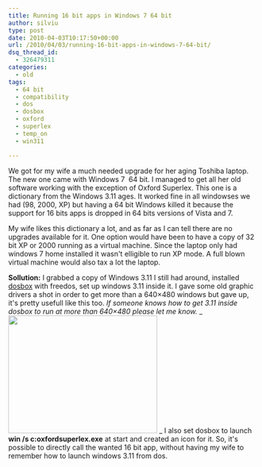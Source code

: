```yaml
---
title: Running 16 bit apps in Windows 7 64 bit
author: silviu
type: post
date: 2010-04-03T10:17:50+00:00
url: /2010/04/03/running-16-bit-apps-in-windows-7-64-bit/
dsq_thread_id:
  - 326479311
categories:
  - old
tags:
  - 64 bit
  - compatibility
  - dos
  - dosbox
  - oxford
  - superlex
  - temp_on
  - win311

---
```

We got for my wife a much needed upgrade for her aging Toshiba laptop. The new one came with Windows 7  64 bit. I managed to get all her old software working with the exception of Oxford Superlex. This one is a dictionary from the Windows 3.11 ages. It worked fine in all windowses we had (98, 2000, XP) but having a 64 bit Windows killed it because the support for 16 bits apps is dropped in 64 bits versions of Vista and 7.

My wife likes this dictionary a lot, and as far as I can tell there are no upgrades available for it. One option would have been to have a copy of 32 bit XP or 2000 running as a virtual machine. Since the laptop only had windows 7 home installed it wasn't elligible to run XP mode. A full blown virtual machine would also tax a lot the laptop.

**Sollution:** I grabbed a copy of Windows 3.11 I still had around, installed <a href="http://www.dosbox.com/" target="_blank" rel="noopener">dosbox</a> with freedos, set up windows 3.11 inside it. I gave some old graphic drivers a shot in order to get more than a 640&#215;480 windows but gave up, it's pretty usefull like this too. _If someone knows how to get 3.11 inside dosbox to run at more than 640&#215;480 please let me know._
_[<img decoding="async" loading="lazy" class="aligncenter wp-image-765 size-medium" title="oxford_windows7_64bit" src="http://blog.silviuvulcan.ro/wp-content/uploads/sites/2/2010/04/oxford_windows7_64bit-300x237.jpg" alt="" width="300" height="237" />][1]
_
I also set dosbox to launch **win /s c:oxfordsuperlex.exe** at start and created an icon for it. So, it's possible to directly call the wanted 16 bit app, without having my wife to remember how to launch windows 3.11 from dos.

 [1]: http://blog.silviuvulcan.ro/wp-content/uploads/sites/2/2010/04/oxford_windows7_64bit.jpg